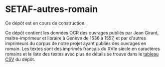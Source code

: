 # SETAF-autres-romain
 
Ce dépôt est en cours de construction.

Ce dépôt contient les données OCR des ouvrages publiés par Jean Girard, maître-imprimeur et libraire à Genève de 1536 à 1557, et par d'autres imprimeurs du corpus de notre projet ayant publiés des ouvrages en romain. Les textes sont des imprimés français du XVIe siècle en caractères romains et la liste des textes avec plus de détails se trouve dans le [tableau CSV](https://github.com/SETAFDH/SETAF-autres-romain/blob/main/Table_CRR_autres_romain.csv) du dépôt.
